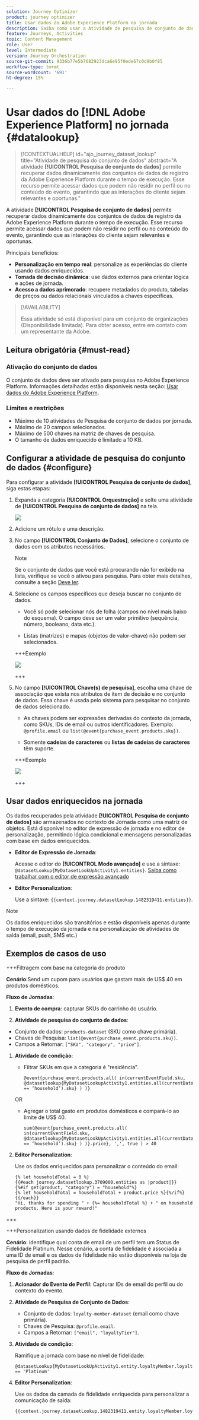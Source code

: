 ```yaml
---
solution: Journey Optimizer
product: journey optimizer
title: Usar dados do Adobe Experience Platform no jornada
description: Saiba como usar a Atividade de pesquisa de conjunto de dados no Adobe Journey Optimizer para enriquecer as jornadas do cliente com dados externos do Adobe Experience Platform.
feature: Journeys, Activities
topic: Content Management
role: User
level: Intermediate
version: Journey Orchestration
source-git-commit: 9336b77e5b7682923dca6e95f0ede67c0d9b0f85
workflow-type: tm+mt
source-wordcount: '691'
ht-degree: 15%

---
```



# Usar dados do [!DNL Adobe Experience Platform] no jornada {#datalookup}

>[!CONTEXTUALHELP]
>id="ajo_journey_dataset_lookup"
>title="Atividade de pesquisa do conjunto de dados"
>abstract="A atividade **[!UICONTROL Pesquisa de conjunto de dados]** permite recuperar dados dinamicamente dos conjuntos de dados de registro da Adobe Experience Platform durante o tempo de execução. Esse recurso permite acessar dados que podem não residir no perfil ou no conteúdo do evento, garantindo que as interações do cliente sejam relevantes e oportunas."

A atividade **[!UICONTROL Pesquisa de conjunto de dados]** permite recuperar dados dinamicamente dos conjuntos de dados de registro da Adobe Experience Platform durante o tempo de execução. Esse recurso permite acessar dados que podem não residir no perfil ou no conteúdo do evento, garantindo que as interações do cliente sejam relevantes e oportunas.

Principais benefícios:

* **Personalização em tempo real**: personalize as experiências do cliente usando dados enriquecidos.
* **Tomada de decisão dinâmica**: use dados externos para orientar lógica e ações de jornada.
* **Acesso a dados aprimorado**: recupere metadados do produto, tabelas de preços ou dados relacionais vinculados a chaves específicas.

>[!AVAILABILITY]
>
>Essa atividade só está disponível para um conjunto de organizações (Disponibilidade limitada). Para obter acesso, entre em contato com um representante da Adobe.

## Leitura obrigatória {#must-read}

### Ativação do conjunto de dados

O conjunto de dados deve ser ativado para pesquisa no Adobe Experience Platform. Informações detalhadas estão disponíveis nesta seção: [Usar dados do Adobe Experience Platform](../data/lookup-aep-data.md).

### Limites e restrições

* Máximo de 10 atividades de Pesquisa de conjunto de dados por jornada.
* Máximo de 20 campos selecionados.
* Máximo de 500 chaves na matriz de chaves de pesquisa.
* O tamanho de dados enriquecido é limitado a 10 KB.

## Configurar a atividade de pesquisa do conjunto de dados {#configure}

Para configurar a atividade **[!UICONTROL Pesquisa de conjunto de dados]**, siga estas etapas:

1. Expanda a categoria **[!UICONTROL Orquestração]** e solte uma atividade de **[!UICONTROL Pesquisa de conjunto de dados]** na tela.

   ![](assets/aep-data-activity.png)

1. Adicione um rótulo e uma descrição.

1. No campo **[!UICONTROL Conjunto de Dados]**, selecione o conjunto de dados com os atributos necessários.

   >[!NOTE]
   >
   >Se o conjunto de dados que você está procurando não for exibido na lista, verifique se você o ativou para pesquisa. Para obter mais detalhes, consulte a seção [Deve ler](#must-read).

1. Selecione os campos específicos que deseja buscar no conjunto de dados.

   * Você só pode selecionar nós de folha (campos no nível mais baixo do esquema). O campo deve ser um valor primitivo (sequência, número, booleano, data etc.).

   * Listas (matrizes) e mapas (objetos de valor-chave) não podem ser selecionados.

   +++Exemplo

   ![](assets/aep-data-leaf-primitive.png)

   +++

1. No campo **[!UICONTROL Chave(s) de pesquisa]**, escolha uma chave de associação que exista nos atributos de item de decisão e no conjunto de dados. Essa chave é usada pelo sistema para pesquisar no conjunto de dados selecionado.

   * As chaves podem ser expressões derivadas do contexto da jornada, como SKUs, IDs de email ou outros identificadores. Exemplo: `@profile.email` ou `list(@event{purchase_event.products.sku})`.

   * Somente **cadeias de caracteres** ou **listas de cadeias de caracteres** têm suporte.

   +++Exemplo

   ![](assets/aep-data-strings.png)

   +++

## Usar dados enriquecidos na jornada

Os dados recuperados pela atividade **[!UICONTROL Pesquisa de conjunto de dados]** são armazenados no contexto de Jornada como uma matriz de objetos. Está disponível no editor de expressão de jornada e no editor de personalização, permitindo lógica condicional e mensagens personalizadas com base em dados enriquecidos.

* **Editor de Expressão de Jornada**:

  Acesse o editor do **[!UICONTROL Modo avançado]** e use a sintaxe: `@datasetLookup{MyDatasetLookUpActivity1.entities}`. [Saiba como trabalhar com o editor de expressão avançado](../building-journeys/expression/expressionadvanced.md)

* **Editor Personalization**:

  Use a sintaxe: `{{context.journey.datasetLookup.1482319411.entities}}`.

>[!NOTE]
>
>Os dados enriquecidos são transitórios e estão disponíveis apenas durante o tempo de execução da jornada e na personalização de atividades de saída (email, push, SMS etc.)

## Exemplos de casos de uso

+++Filtragem com base na categoria do produto

**Cenário**:Send um cupom para usuários que gastam mais de US$ 40 em produtos domésticos.

**Fluxo de Jornadas**:

1. **Evento de compra**: capturar SKUs do carrinho do usuário.

1. **Atividade de pesquisa do conjunto de dados**:
* Conjunto de dados: `products-dataset` (SKU como chave primária).
* Chaves de Pesquisa: `list(@event{purchase_event.products.sku})`.
* Campos a Retornar: `["SKU", "category", "price"]`.

1. **Atividade de condição**:

   * Filtrar SKUs em que a categoria é &quot;residência&quot;.

     ```
     @event{purchase_event.products.all( in(currentEventField.sku, @datasetlookup{MyDatasetLookupActivity1.entities.all(currentDatasetLookupField.category == ‘household’).sku} ) )} 
     ```

   OR

   * Agregar o total gasto em produtos domésticos e compará-lo ao limite de US$ 40.

     ```
     sum(@event{purchase_event.products.all( in(currentEventField.sku, @datasetlookup{MyDatasetLookUpActivity1.entities.all(currentDatasetLookupField.category == ‘household’).sku} ) )}.price}, ',', true ) > 40
     ```

1. **Editor Personalization**:

   Use os dados enriquecidos para personalizar o conteúdo do email:

   ```
   {% let householdTotal = 0 %}
   {{#each journey.datasetlookup.3709000.entities as |product|}}
   {%#if get(product, "category") = "household"%}
   {% let householdTotal = householdTotal + product.price %}{%/if%}
   {{/each}}
   "Hi, thanks for spending " + {%= householdTotal %} + " on household products. Here is your reward!"
   ```

+++

+++Personalization usando dados de fidelidade externos

**Cenário**: identifique qual conta de email de um perfil tem um Status de Fidelidade Platinum. Nesse cenário, a conta de fidelidade é associada a uma ID de email e os dados de fidelidade não estão disponíveis na loja de pesquisa de perfil padrão.

**Fluxo de Jornadas**:

1. **Acionador do Evento de Perfil**: Capturar IDs de email do perfil ou do contexto do evento.

1. **Atividade de Pesquisa de Conjunto de Dados**:
   * Conjunto de dados: `loyalty-member-dataset` (email como chave primária).
   * Chaves de Pesquisa: `@profile.email`.
   * Campos a Retornar: `["email", "loyaltyTier"]`.

1. **Atividade de condição**:

   Ramifique a jornada com base no nível de fidelidade:

   ```
   @datasetLookup{MyDatasetLookUpActivity1.entity.loyaltyMember.loyaltyTier} == 'Platinum'
   ```

1. **Editor Personalization**:

   Use os dados da camada de fidelidade enriquecida para personalizar a comunicação de saída:

   ```
   {{context.journey.datasetLookup.1482319411.entity.loyaltyMember.loyaltyTier}}
   ```
